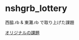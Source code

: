 nshgrb_lottery
==============

西脇.rb & 東灘.rb で取り上げた課題

[オリジナルの課題](https://gist.github.com/JunichiIto/5427712)


